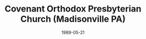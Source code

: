 ---
date: &id001 1989-05-21
end_date: null
location:
  address: null
  city: Madisonville
  state: PA
minister:
- end: 1984-01-01
  name: H. Leverne Rosenberger
  start: 1978-01-01
  type: Organizing Pastor
- end: 1989-05-21
  name: Tim Young
  start: 1985-01-01
  type: Organizing Pastor
- end: 1990-01-01
  name: Tim Young
  start: 1989-05-21
  type: pastor
- end: 1992-01-01
  name: H. Jeffrey Lawson
  start: 1991-01-01
  type: pastor
ministers:
- H. Leverne Rosenberger
- Tim Young
- Tim Young
- H. Jeffrey Lawson
name: Covenant Orthodox Presbyterian Church
names:
- end: 1984-01-01
  name: New Life OP Chapel
  start: 1978-01-01
- end: 1994-05-07
  name: Covenant Orthodox Presbyterian Church
  start: 1984-01-01
origination_date: *id001
raw_data: "PA Madisonville\n\nCovenant Orthodox Presbyterian Church  (May 21, 1989\u2013\
  May 7, 1994)\n(organized as New Life OP Chapel, Scranton, later Sterling, PA)\n\
  Org. Pastors: H. Leverne Rosenberger, 1978\u201384\nTim Young, 1985\u201389\nPastors:\
  \ Tim Young, 1989\u201390\nH. Jeffrey Lawson, 1991\u201392"
received_from: null
states:
- PA
status:
  active: false
  end_date: 1994-05-07
  reason: null
  received_from: null
  withdrawal_to: null
title: Covenant Orthodox Presbyterian Church (Madisonville PA)

---